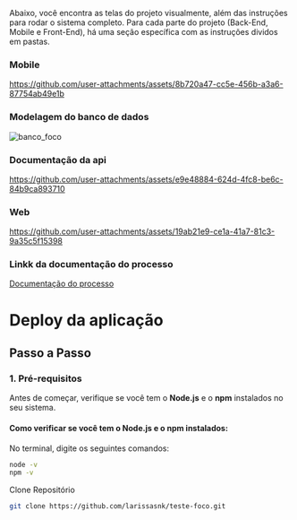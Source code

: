Abaixo, você encontra as telas do projeto visualmente, além das instruções para rodar o sistema completo. Para cada parte do projeto (Back-End, Mobile e Front-End), há uma seção específica com as instruções dividos em pastas.

### Mobile
https://github.com/user-attachments/assets/8b720a47-cc5e-456b-a3a6-87754ab49e1b

### Modelagem do banco de dados
![banco_foco](https://github.com/user-attachments/assets/7a4b4cbe-e084-4c27-a12f-651a3790db4a)

### Documentação da api
https://github.com/user-attachments/assets/e9e48884-624d-4fc8-be6c-84b9ca893710


### Web
https://github.com/user-attachments/assets/19ab21e9-ce1a-41a7-81c3-9a35c5f15398

### Linkk da documentação do processo
[Documentação do processo](https://docs.google.com/document/d/14QiosijtAhg9j9SgwsdEdlusHAAXbspTp-ZYjBwDKc0/edit?tab=t.0#heading=h.lypw42siiplx)

# Deploy da aplicação

## Passo a Passo

### 1. Pré-requisitos

Antes de começar, verifique se você tem o **Node.js** e o **npm** instalados no seu sistema.

#### Como verificar se você tem o Node.js e o npm instalados:

No terminal, digite os seguintes comandos:

````bash
node -v
npm -v
````

Clone Repositório
````sh
git clone https://github.com/larissasnk/teste-foco.git
````
